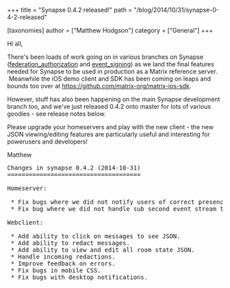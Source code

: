 +++
title = "Synapse 0.4.2 released!"
path = "/blog/2014/10/31/synapse-0-4-2-released"

[taxonomies]
author = ["Matthew Hodgson"]
category = ["General"]
+++

Hi all,

There's been loads of work going on in various branches on Synapse (<a href="https://github.com/matrix-org/synapse/tree/federation_authorization">federation_authorization</a> and <a href="https://github.com/matrix-org/synapse/tree/event_signing">event_signing</a>) as we land the final features needed for Synapse to be used in production as a Matrix reference server.  Meanwhile the iOS demo client and SDK has been coming on leaps and bounds too over at <a href="https://github.com/matrix-org/matrix-ios-sdk">https://github.com/matrix-org/matrix-ios-sdk</a>.

However, stuff has also been happening on the main Synapse development branch too, and we've just released 0.4.2 onto master for lots of various goodies - see release notes below.

Please upgrade your homeservers and play with the new client - the new JSON viewing/editing features are particularly useful and interesting for powerusers and developers!

Matthew
<pre>
Changes in synapse 0.4.2 (2014-10-31)
=====================================

Homeserver:

 * Fix bugs where we did not notify users of correct presence updates.
 * Fix bug where we did not handle sub second event stream timeouts.

Webclient:

 * Add ability to click on messages to see JSON.
 * Add ability to redact messages.
 * Add ability to view and edit all room state JSON.
 * Handle incoming redactions.
 * Improve feedback on errors.
 * Fix bugs in mobile CSS.
 * Fix bugs with desktop notifications.

</pre>
